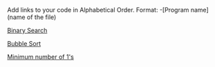 Add links to your code in Alphabetical Order.
Format: -[Program name](name of the file)

[Binary Search](binary_search.cpp)

[Bubble Sort](bubble_sort.cpp)

[Minimum number of 1's](Row%20with%20minimum%20number%20of%201s%20in%20C++.cpp)
